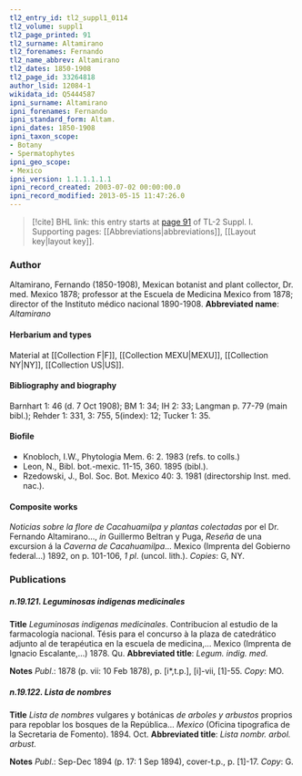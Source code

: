 ```yaml
---
tl2_entry_id: tl2_suppl1_0114
tl2_volume: suppl1
tl2_page_printed: 91
tl2_surname: Altamirano
tl2_forenames: Fernando
tl2_name_abbrev: Altamirano
tl2_dates: 1850-1908
tl2_page_id: 33264818
author_lsid: 12084-1
wikidata_id: Q5444587
ipni_surname: Altamirano
ipni_forenames: Fernando
ipni_standard_form: Altam.
ipni_dates: 1850-1908
ipni_taxon_scope: 
- Botany
- Spermatophytes
ipni_geo_scope: 
- Mexico
ipni_version: 1.1.1.1.1.1
ipni_record_created: 2003-07-02 00:00:00.0
ipni_record_modified: 2013-05-15 11:47:26.0
---
```



> [!cite] BHL link: this entry starts at [page 91](https://www.biodiversitylibrary.org/page/33264818) of TL-2 Suppl. I.
> Supporting pages: [[Abbreviations|abbreviations]], [[Layout key|layout key]].

### Author

Altamirano, Fernando (1850-1908), Mexican botanist and plant collector, Dr. med. Mexico 1878; professor at the Escuela de Medicina Mexico from 1878; director of the Instituto médico nacional 1890-1908. 
**Abbreviated name**: *Altamirano*

#### Herbarium and types

Material at [[Collection F|F]], [[Collection MEXU|MEXU]], [[Collection NY|NY]], [[Collection US|US]].

#### Bibliography and biography

Barnhart 1: 46 (d. 7 Oct 1908); BM 1: 34; IH 2: 33; Langman p. 77-79 (main bibl.); Rehder 1: 331, 3: 755, 5(index): 12; Tucker 1: 35.

#### Biofile

- Knobloch, I.W., Phytologia Mem. 6: 2. 1983 (refs. to colls.)
- Leon, N., Bibl. bot.-mexic. 11-15, 360. 1895 (bibl.).
- Rzedowski, J., Bol. Soc. Bot. Mexico 40: 3. 1981 (directorship Inst. med. nac.).

#### Composite works

*Noticias sobre la flore de Cacahuamilpa y plantas colectadas* por el Dr. Fernando Altamirano..., *in* Guillermo Beltran y Puga, *Reseña* de una excursion á la *Caverna de Cacahuamilpa*... Mexico (Imprenta del Gobierno federal...) 1892, on p. 101-106, *1 pl*. (uncol. lith.). *Copies*: G, NY.

### Publications

##### n.19.121. Leguminosas indigenas medicinales

**Title**
*Leguminosas indigenas medicinales*. Contribucion al estudio de la farmacología nacional. Tésis para el concurso à la plaza de catedrático adjunto al de terapéutica en la escuela de medicina,... Mexico (Imprenta de Ignacio Escalante,...) 1878. Qu.
**Abbreviated title**: *Legum. indig. med.*

**Notes**
*Publ*.: 1878 (p. vii: 10 Feb 1878), p. \[i\*,t.p.\], \[i\]-vii, \[1\]-55. *Copy*: MO.

##### n.19.122. Lista de nombres

**Title**
*Lista de nombres* vulgares y botánicas *de arboles y arbustos* proprios para repoblar los bosques de la República... *Mexico* (Oficina tipografica de la Secretaria de Fomento). 1894. Oct.
**Abbreviated title**: *Lista nombr. arbol. arbust.*

**Notes**
*Publ*.: Sep-Dec 1894 (p. 17: 1 Sep 1894), cover-t.p., p. \[1\]-17. *Copy*: G.

